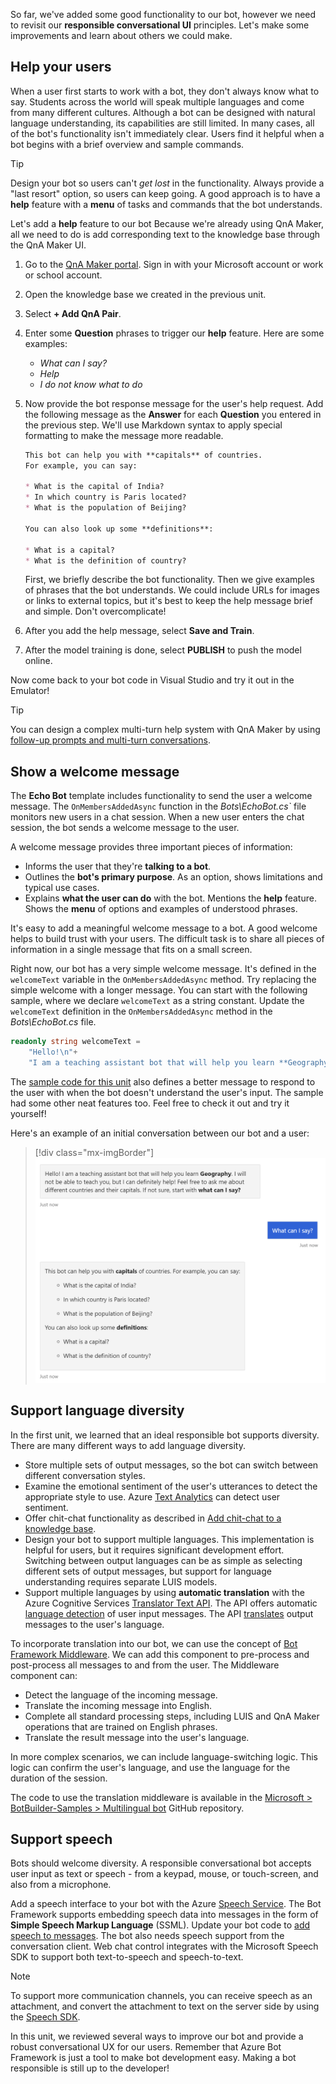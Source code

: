 So far, we've added some good functionality to our bot, however we need to revisit our **responsible conversational UI** principles. Let's make some improvements and learn about others we could make.

## Help your users

When a user first starts to work with a bot, they don't always know what to say. Students across the world will speak multiple languages and come from many different cultures. Although a bot can be designed with natural language understanding, its capabilities are still limited. In many cases, all of the bot's functionality isn't immediately clear. Users find it helpful when a bot begins with a brief overview and sample commands.

> [!TIP]
> Design your bot so users can't _get lost_ in the functionality. Always provide a "last resort" option, so users can keep going. A good approach is to have a **help** feature with a **menu** of tasks and commands that the bot understands.

Let's add a **help** feature to our bot Because we're already using QnA Maker, all we need to do is add corresponding text to the knowledge base through the QnA Maker UI.

1. Go to the [QnA Maker portal][QnAPortal]. Sign in with your Microsoft account or work or school account.

1. Open the knowledge base we created in the previous unit.

1. Select **+ Add QnA Pair**.

1. Enter some **Question** phrases to trigger our **help** feature. Here are some examples:

   - *What can I say?*
   - *Help*
   - *I do not know what to do*

1. Now provide the bot response message for the user's help request. Add the following message as the **Answer** for each **Question** you entered in the previous step. We'll use Markdown syntax to apply special formatting to make the message more readable. 

   ```markdown
   This bot can help you with **capitals** of countries.
   For example, you can say:

   * What is the capital of India?
   * In which country is Paris located?
   * What is the population of Beijing?

   You can also look up some **definitions**:

   * What is a capital?
   * What is the definition of country?
   ```

   First, we briefly describe the bot functionality. Then we give examples of phrases that the bot understands. We could include URLs for images or links to external topics, but it's best to keep the help message brief and simple. Don't overcomplicate!

1. After you add the help message, select **Save and Train**.

1. After the model training is done, select **PUBLISH** to push the model online.

Now come back to your bot code in Visual Studio and try it out in the Emulator!

<!-- Revised code for previous unit fails with errors in VS. Not able to test bot. -->

> [!TIP]
> You can design a complex multi-turn help system with QnA Maker by using [follow-up prompts and multi-turn conversations][QnAFollowUp].


## Show a welcome message

The **Echo Bot** template includes functionality to send the user a welcome message. The `OnMembersAddedAsync` function in the *Bots\EchoBot.cs`* file monitors new users in a chat session. When a new user enters the chat session, the bot sends a welcome message to the user.

A welcome message provides three important pieces of information:

- Informs the user that they're **talking to a bot**.
- Outlines the **bot's primary purpose**. As an option, shows limitations and typical use cases.
- Explains **what the user can do** with the bot. Mentions the **help** feature. Shows the **menu** of options and examples of understood phrases.

It's easy to add a meaningful welcome message to a bot. A good welcome helps to build trust with your users. The difficult task is to share all pieces of information in a single message that fits on a small screen.

Right now, our bot has a very simple welcome message. It's defined in the `welcomeText` variable in the `OnMembersAddedAsync` method. Try replacing the simple welcome with a longer message. You can start with the following sample, where we declare `welcomeText` as a string constant. Update the `welcomeText` definition in the `OnMembersAddedAsync` method in the *Bots\EchoBot.cs* file.

```csharp
readonly string welcomeText =
    "Hello!\n"+
    "I am a teaching assistant bot that will help you learn **Geography**. I will not be able to teach you, but I can definitely help! Feel free to ask me about different countries and their capitals. If not sure, start with **What can I say?**";
```

The [sample code for this unit][GitFlag] also defines a better message to respond to the user with when the bot doesn't understand the user's input. The sample had some other neat features too. Feel free to check it out and try it yourself!

Here's an example of an initial conversation between our bot and a user:

> [!div class="mx-imgBorder"]
> ![Screenshot that shows a sample welcome message and help feature for our bot.](../media/help-conversation.png)


## Support language diversity

In the first unit, we learned that an ideal responsible bot supports diversity. There are many different ways to add language diversity.

- Store multiple sets of output messages, so the bot can switch between different conversation styles.
- Examine the emotional sentiment of the user's utterances to detect the appropriate style to use. Azure [Text Analytics][TextAnalytics] can detect user sentiment.
- Offer chit-chat functionality as described in [Add chit-chat to a knowledge base][AddChitChat].
- Design your bot to support multiple languages. This implementation is helpful for users, but it requires significant development effort. Switching between output languages can be as simple as selecting different sets of output messages, but support for language understanding requires separate LUIS models.
- Support multiple languages by using **automatic translation** with the Azure Cognitive Services [Translator Text API][TranslatorAPI]. The API offers automatic [language detection][LangDetection] of user input messages. The API [translates][Translation] output messages to the user's language.

To incorporate translation into our bot, we can use the concept of [Bot Framework Middleware][Middleware]. We can add this component to pre-process and post-process all messages to and from the user. The Middleware component can:

- Detect the language of the incoming message.
- Translate the incoming message into English.
- Complete all standard processing steps, including LUIS and QnA Maker operations that are trained on English phrases.
- Translate the result message into the user's language.

In more complex scenarios, we can include language-switching logic. This logic can confirm the user's language, and use the language for the duration of the session.

The code to use the translation middleware is available in the [Microsoft > BotBuilder-Samples > Multilingual bot][BotTranslateSample] GitHub repository.


## Support speech

Bots should welcome diversity. A responsible conversational bot accepts user input as text or speech - from a keypad, mouse, or touch-screen, and also from a microphone.

Add a speech interface to your bot with the Azure [Speech Service][SpeechSDK]. The Bot Framework supports embedding speech data into messages in the form of **Simple Speech Markup Language** (SSML). Update your bot code to [add speech to messages][AddSpeech]. The bot also needs speech support from the conversation client. Web chat control integrates with the Microsoft Speech SDK to support both text-to-speech and speech-to-text.

> [!NOTE]
> To support more communication channels, you can receive speech as an attachment, and convert the attachment to text on the server side by using the [Speech SDK][SpeechSDK].

In this unit, we reviewed several ways to improve our bot and provide a robust conversational UX for our users. Remember that Azure Bot Framework is just a tool to make bot development easy. Making a bot responsible is still up to the developer!


<!-- Links -->

[AddChitChat]: https://docs.microsoft.com/azure/cognitive-services/qnamaker/how-to/chit-chat-knowledge-base?tabs=v1?azure-portal=true
[AddSpeech]: https://docs.microsoft.com/azure/bot-service/rest-api/bot-framework-rest-connector-text-to-speech?view=azure-bot-service-4.0?azure-portal=true
[BotTranslateSample]: https://github.com/microsoft/BotBuilder-Samples/tree/master/samples/csharp_dotnetcore/17.multilingual-bot?azure-portal=true
[GitFlag]: https://github.com/MicrosoftDocs/mslearn-responsible-bots/tree/t4.0-flags?azure-portal=true
[LangDetection]: https://docs.microsoft.com/azure/cognitive-services/Face/quickstarts/csharp?azure-portal=true
[MiddleWare]: https://docs.microsoft.com/azure/bot-service/bot-builder-concept-middleware?view=azure-bot-service-4.0?azure-portal=true
[QnAPortal]: https://qnamaker.ai?azure-portal=true
[QnAFollowUp]: https://docs.microsoft.com/azure/cognitive-services/qnamaker/how-to/multiturn-conversation?azure-portal=true
[TextAnalytics]: https://docs.microsoft.com/azure/cognitive-services/text-analytics/?azure-portal=true
[Translation]: https://docs.microsoft.com/azure/cognitive-services/translator/quickstart-translator?azure-portal=true
[TranslatorAPI]: https://azure.microsoft.com/services/cognitive-services/translator-text-api/?azure-portal=true
[SpeechSDK]: https://docs.microsoft.com/azure/cognitive-services/speech-service/?azure-portal=true
